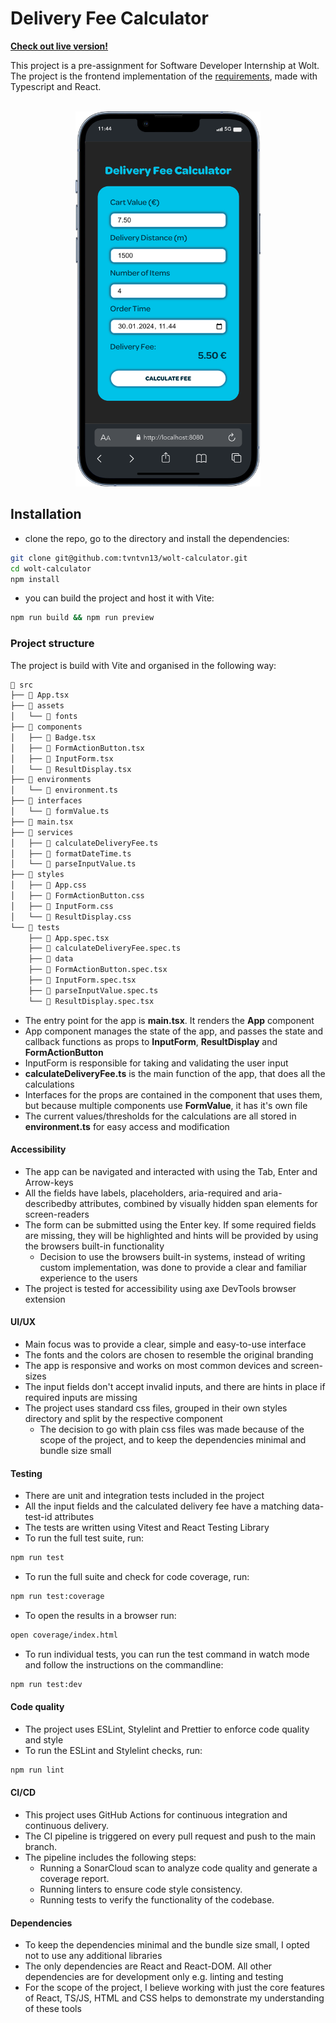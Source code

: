 # Delivery Fee Calculator

<a href="https://tvntvn.me" target="_blank"><b>Check out live version!</b></a>
<br>

This project is a pre-assignment for Software Developer Internship at Wolt. The
project is the frontend implementation of the
[requirements](https://github.com/woltapp/engineering-internship-2024?tab=readme-ov-file#delivery-fee-calculator),
made with Typescript and React.

<br>
<div align="center">
    <img src="./public/iphone-preview.png" alt="iphone preview of the app"
    width="auto" height="600"/>
</div>

## Installation

- clone the repo, go to the directory and install the dependencies:

```bash
git clone git@github.com:tvntvn13/wolt-calculator.git
cd wolt-calculator
npm install
```

- you can build the project and host it with Vite:

```bash
npm run build && npm run preview
```

### Project structure

The project is build with Vite and organised in the following way:

```bash
 src
├──  App.tsx
├──  assets
│   └──  fonts
├──  components
│   ├──  Badge.tsx
│   ├──  FormActionButton.tsx
│   ├──  InputForm.tsx
│   └──  ResultDisplay.tsx
├──  environments
│   └──  environment.ts
├──  interfaces
│   └──  formValue.ts
├──  main.tsx
├──  services
│   ├──  calculateDeliveryFee.ts
│   ├──  formatDateTime.ts
│   └──  parseInputValue.ts
├──  styles
│   ├──  App.css
│   ├──  FormActionButton.css
│   ├──  InputForm.css
│   └──  ResultDisplay.css
└──  tests
    ├──  App.spec.tsx
    ├──  calculateDeliveryFee.spec.ts
    ├──  data
    ├──  FormActionButton.spec.tsx
    ├──  InputForm.spec.tsx
    ├──  parseInputValue.spec.ts
    └──  ResultDisplay.spec.tsx
```

- The entry point for the app is **main.tsx**. It renders the **App** component
- App component manages the state of the app, and passes the state and callback
  functions as props to **InputForm**, **ResultDisplay** and
  **FormActionButton**
- InputForm is responsible for taking and validating the user input
- **calculateDeliveryFee.ts** is the main function of the app, that does all the
  calculations
- Interfaces for the props are contained in the component that uses them, but
  because multiple components use **FormValue**, it has it's own file
- The current values/thresholds for the calculations are all stored in
  **environment.ts** for easy access and modification

#### Accessibility

- The app can be navigated and interacted with using the Tab, Enter and
  Arrow-keys
- All the fields have labels, placeholders, aria-required and aria-describedby
  attributes, combined by visually hidden span elements for screen-readers
- The form can be submitted using the Enter key. If some required fields are
  missing, they will be highlighted and hints will be provided by using the
  browsers built-in functionality
  - Decision to use the browsers built-in systems, instead of writing custom
    implementation, was done to provide a clear and familiar experience to the
    users
- The project is tested for accessibility using axe DevTools browser extension

#### UI/UX

- Main focus was to provide a clear, simple and easy-to-use interface
- The fonts and the colors are chosen to resemble the original branding
- The app is responsive and works on most common devices and screen-sizes
- The input fields don't accept invalid inputs, and there are hints in place if
  required inputs are missing
- The project uses standard css files, grouped in their own styles directory and
  split by the respective component
  - The decision to go with plain css files was made because of the scope of the
    project, and to keep the dependencies minimal and bundle size small

#### Testing

- There are unit and integration tests included in the project
- All the input fields and the calculated delivery fee have a matching
  data-test-id attributes
- The tests are written using Vitest and React Testing Library
- To run the full test suite, run:

```bash
npm run test
```

- To run the full suite and check for code coverage, run:

```bash
npm run test:coverage
```

- To open the results in a browser run:

```bash
open coverage/index.html
```

- To run individual tests, you can run the test command in watch mode and follow
  the instructions on the commandline:

```bash
npm run test:dev
```

#### Code quality

- The project uses ESLint, Stylelint and Prettier to enforce code quality and
  style
- To run the ESLint and Stylelint checks, run:

```bash
npm run lint
```

#### CI/CD

- This project uses GitHub Actions for continuous integration and continuous delivery.
- The CI pipeline is triggered on every pull request and push to the main branch.
- The pipeline includes the following steps:
  - Running a SonarCloud scan to analyze code quality and generate a coverage report.
  - Running linters to ensure code style consistency.
  - Running tests to verify the functionality of the codebase.

#### Dependencies

- To keep the dependencies minimal and the bundle size small, I opted not to use
  any additional libraries
- The only dependencies are React and React-DOM. All other dependencies are for
  development only e.g. linting and testing
- For the scope of the project, I believe working with just the core features of
  React, TS/JS, HTML and CSS helps to demonstrate my understanding of these
  tools
